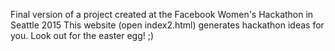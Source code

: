 Final version of a project created at the Facebook Women's Hackathon in Seattle 2015
This website (open index2.html) generates hackathon ideas for you.
Look out for the easter egg! ;)
